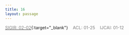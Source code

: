 ```yaml
---
title: 16
layout: passage
---
```


[<span style="color:gray">SIGIR: 02-02</span>](https://sigir.org/sigir2021/call-for-full-papers/){:target="_blank"}<span>&nbsp;&nbsp;&nbsp;&nbsp;</span><span style="color:gray">ACL: 01-25</span><span>&nbsp;&nbsp;&nbsp;&nbsp;</span><span style="color:gray">IJCAI: 01-12</span>
